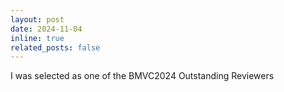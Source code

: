 ```yaml
---
layout: post
date: 2024-11-04
inline: true
related_posts: false
---
```



I was selected as one of the BMVC2024 Outstanding Reviewers
